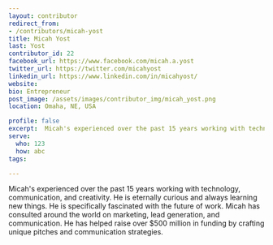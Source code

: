 ```yaml
---
layout: contributor
redirect_from:
- /contributors/micah-yost
title: Micah Yost
last: Yost
contributor_id: 22
facebook_url: https://www.facebook.com/micah.a.yost
twitter_url: https://twitter.com/micahyost
linkedin_url: https://www.linkedin.com/in/micahyost/
website: 
bio: Entrepreneur
post_image: /assets/images/contributor_img/micah_yost.png
location: Omaha, NE, USA

profile: false
excerpt:  Micah's experienced over the past 15 years working with technology, communication, and creativity.
serve:
  who: 123
  how: abc
tags:

---
```

Micah's experienced over the past 15 years working with technology, communication, and creativity. He is eternally curious and always learning new things. He is specifically fascinated with the future of work. Micah has consulted around the world on marketing, lead generation, and communication. He has helped raise over $500 million in funding by crafting unique pitches and communication strategies. 